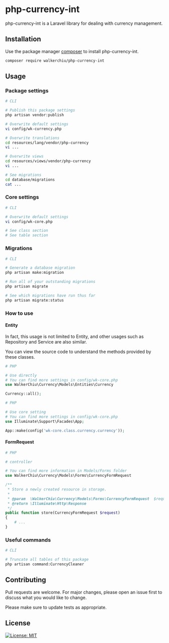 # php-currency-int

php-currency-int is a Laravel library for dealing with currency management.

## Installation

Use the package manager [composer](https://getcomposer.org/download/) to install php-currency-int.

``` bash
composer require walkerchiu/php-currency-int
```

## Usage

### Package settings

``` bash
# CLI

# Publish this package settings
php artisan vendor:publish

# Overwrite default settings
vi config/wk-currency.php

# Overwrite translations
cd resources/lang/vendor/php-currency
vi ...

# Overwrite views
cd resources/views/vendor/php-currency
vi ...

# See migrations
cd database/migrations
cat ...
```

### Core settings

``` bash
# CLI

# Overwrite default settings
vi config/wk-core.php

# See class section
# See table section
```

### Migrations

``` bash
# CLI

# Generate a database migration
php artisan make:migration

# Run all of your outstanding migrations
php artisan migrate

# See which migrations have run thus far
php artisan migrate:status
```

### How to use

#### Entity

In fact, this usage is not limited to Entity, and other usages such as Repository and Service are also similar.

You can view the source code to understand the methods provided by these classes.

``` php
# PHP

# Use directly
# You can find more settings in config/wk-core.php
use WalkerChiu\Currency\Models\Entities\Currency

Currency::all();
```

``` php
# PHP

# Use core setting
# You can find more settings in config/wk-core.php
use Illuminate\Support\Facades\App;

App::make(config('wk-core.class.currency.currency'));
```

#### FormRequest

``` php
# PHP

# controller

# You can find more information in Models/Forms folder
use WalkerChiu\Currency\Models\Forms\CurrencyFormRequest

/**
 * Store a newly created resource in storage.
 *
 * @param  \WalkerChiu\Currency\Models\Forms\CurrencyFormRequest  $request
 * @return \Illuminate\Http\Response
 */
public function store(CurrencyFormRequest $request)
{
    # ...
}
```

### Useful commands

``` bash
# CLI

# Truncate all tables of this package
php artisan command:CurrencyCleaner
```

## Contributing

Pull requests are welcome. For major changes, please open an issue first to discuss what you would like to change.

Please make sure to update tests as appropriate.

## License

[![License: MIT](https://img.shields.io/badge/License-MIT-yellow.svg)](https://opensource.org/licenses/MIT)
